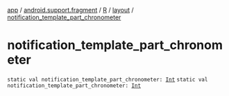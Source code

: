 [app](../../../index.md) / [android.support.fragment](../../index.md) / [R](../index.md) / [layout](index.md) / [notification_template_part_chronometer](.)

# notification_template_part_chronometer

`static val notification_template_part_chronometer: `[`Int`](https://kotlinlang.org/api/latest/jvm/stdlib/kotlin/-int/index.html)
`static val notification_template_part_chronometer: `[`Int`](https://kotlinlang.org/api/latest/jvm/stdlib/kotlin/-int/index.html)